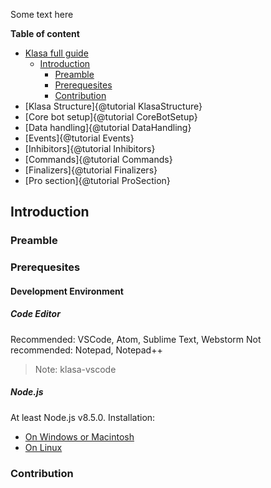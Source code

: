Some text here

**Table of content**

- [Klasa full guide](#klasa-full-guide)
  - [Introduction](#introduction)
    - [Preamble](#preamble)
    - [Prerequesites](#prerequesites)
    - [Contribution](#contribution)
- [Klasa Structure]{@tutorial KlasaStructure}
- [Core bot setup]{@tutorial CoreBotSetup}
- [Data handling]{@tutorial DataHandling}
- [Events]{@tutorial Events}
- [Inhibitors]{@tutorial Inhibitors}
- [Commands]{@tutorial Commands}
- [Finalizers]{@tutorial Finalizers}
- [Pro section]{@tutorial ProSection}

## Introduction

### Preamble

### Prerequesites

#### Development Environment

##### Code Editor

Recommended: VSCode, Atom, Sublime Text, Webstorm
Not recommended: Notepad, Notepad++ 

> Note: klasa-vscode

##### Node.js

At least Node.js v8.5.0.
Installation:
 - [On Windows or Macintosh](https://nodejs.org/en/download/)
 - [On Linux](https://nodejs.org/en/download/package-manager/)

### Contribution
